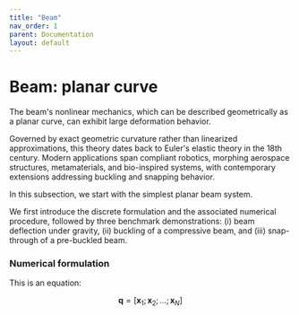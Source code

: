 ```yaml
---
title: "Beam"
nav_order: 1
parent: Documentation
layout: default
---
```


# Beam: planar curve

The beam's nonlinear mechanics, which can be described geometrically as a planar curve, can exhibit large deformation behavior.

Governed by exact geometric curvature rather than linearized approximations, this theory dates back to Euler's elastic theory in the 18th century. Modern applications span compliant robotics, morphing aerospace structures, metamaterials, and bio-inspired systems, with contemporary extensions addressing buckling and snapping behavior.

In this subsection, we start with the simplest planar beam system.

We first introduce the discrete formulation and the associated numerical procedure, followed by three benchmark demonstrations: (i) beam deflection under gravity, (ii) buckling of a compressive beam, and (iii) snap-through of a pre-buckled beam.

### Numerical formulation

This is an equation:

$$
\mathbf{q} = [ \mathbf{x}_1; \mathbf{x}_2; \ldots; {\mathbf{x}_{N}} ]
$$
